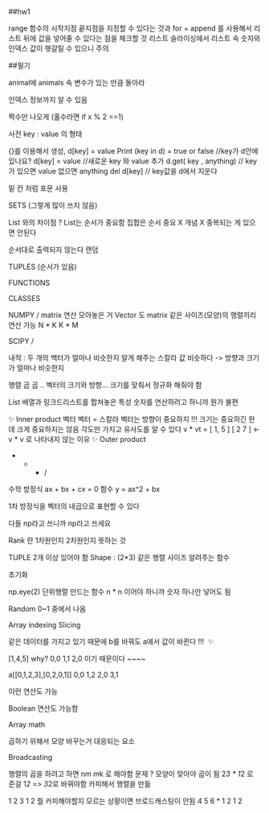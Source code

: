 ##hw1

range 함수의 시작지점 끝지점을 지정할 수 있다는 것과
for + append 를 사용해서 리스트 뒤에 값을 넣어줄 수 있다는 점을 체크할 것 
리스트 슬라이싱에서 리스트 속 숫자와 인덱스 값이 헷갈릴 수 있으니 주의



##필기

animal에 animals 속 변수가 있는 만큼 돌아라






인덱스 정보까지 알 수 있음




짝수만 나오게 (홀수라면 if  x % 2 ==1)

사전 key : value 의 형태


{}를 이용해서 생성, d[key] = value 
Print (key in d) = true or false //key가 d안에 있나요?
d[key] = value //새로운 key 와 value 추가
d.get( key , anything) // key가 있으면 value 없으면 anything 
del d[key] // key값을 d에서 지운다


밑 칸 처럼 포문 사용



SETS (그렇게 많이 쓰지 않음)

List 와의 차이점 ?
List는 순서가 중요함 
집합은 순서 중요 X 개념 X 중복되는 게 있으면 안된다




순서대로 출력되지 않는다 랜덤




TUPLES (순서가 있음)



FUNCTIONS



CLASSES



NUMPY / matrix 연산 모아놓은 거 
Vector 도 matrix 
같은 사이즈(모양)의 행렬끼리 연산 가능
N * K  K * M 

SCIPY / 

내적 : 두 개의 백터가 얼마나 비슷한지 알게 해주는 스칼라 값 
비슷하다 -> 방향과 크기가 얼마나 비슷한지

행렬 곱 곱 .. 벡터의 크기와 방향… 
크기를 맞춰서 정규화 해줘야 함 

>>>

List 배열과 링크드리스트를 합쳐놓은 특성 
숫자를 연산하려고 하니까 뭔가 불편 

✨ Inner product 
벡터 벡터 = 스칼라
벡터는 방향이 중요하지 !!! 크기는 중요하긴 한데 크게 중요하지는 않음
각도만 가지고 유사도를 알 수 있다
v * vt = [ 1, 5 ] [ 2
                           7 ] <- v * v 로 나타내지 않는 이유
✨ Outer product 
+ - * / 


수학 
방정식 ax + bx + cx = 0
함수 y = ax^2 + bx

1차 방정식을 벡터의 내곱으로 표현할 수 있다 




다들 np라고 쓰니까 np라고 쓰세요 


Rank 란 1차원인지 2차원인지 뜻하는 것 

TUPLE 2개 이상 있어야 함 
Shape : (2*3) 같은 행렬 사이즈 알려주는 함수

초기화 



np.eye(2) 단위행렬 만드는 함수 n * n 이어야 하니까 숫자 하나만 넣어도 됨

Random 0~1 중에서 나옴 


Array indexing
Slicing 



같은 데이터를 가지고 있기 때문에 b를 바꿔도 a에서 값이 바뀐다 !!!  ✨






[1,4,5]  why? 0,0 1,1 2,0 이기 때문이다 ~~~~





 a[[0,1,2,3],[0,2,0,1]] 
0,0  1,2  2,0  3,1




이런 연산도 가능

Boolean 연산도 가능함



Array math






곱하기 위해서 모양 바꾸는거 대응되는 요소

Broadcasting

행렬의 곱을 하려고 하면 n*m m*k 로 해야함
문제 ? 모양이 맞아야 곱이 됨
2*3 * 1*2 로 준걸 1*2 => 3*2로 바꿔야함  카피해서 행렬을 만듦

1 2 3        1 2          뭘 카피해야할지 모르는 상황이면 브로드캐스팅이 안됨 
4 5 6   *   1 2
                1 2


